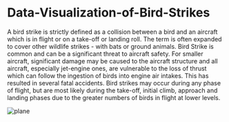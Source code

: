 # Data-Visualization-of-Bird-Strikes
A bird strike is strictly defined as a collision between a bird and an aircraft which is in flight or on a take-off or landing roll. The term is often expanded to cover other wildlife strikes - with bats or ground animals. Bird Strike is common and can be a significant threat to aircraft safety. For smaller aircraft, significant damage may be caused to the aircraft structure and all aircraft, especially jet-engine ones, are vulnerable to the loss of thrust which can follow the ingestion of birds into engine air intakes. This has resulted in several fatal accidents. Bird strikes may occur during any phase of flight, but are most likely during the take-off, initial climb, approach and landing phases due to the greater numbers of birds in flight at lower levels.


![plane](https://github.com/user-attachments/assets/63a0a085-bc94-450a-9a68-35bded3da799)


